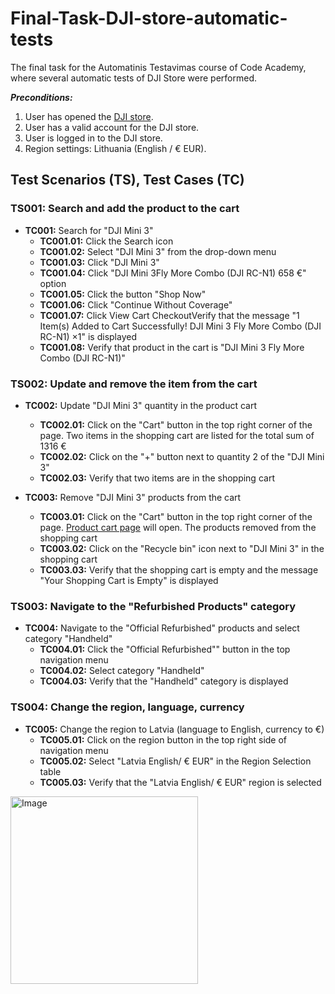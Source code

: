 # Final-Task-DJI-store-automatic-tests

The final task for the Automatinis Testavimas course of Code Academy, where several automatic tests of DJI Store were performed.

***Preconditions:***
1. User has opened the [DJI store](https://store.dji.com/lt).
2. User has a valid account for the DJI store.
3. User is logged in to the DJI store.
4. Region settings: Lithuania (English / € EUR).

## Test Scenarios (TS), Test Cases (TC)

### TS001: Search and add the product to the cart

- **TC001:** Search for "DJI Mini 3"
  - **TC001.01:** Click the Search icon
  - **TC001.02:** Select "DJI Mini 3" from the drop-down menu
  - **TC001.03:** Click "DJI Mini 3"
  - **TC001.04:** Click "DJI Mini 3Fly More Combo (DJI RC-N1) 658 €" option
  - **TC001.05:** Click the button "Shop Now"
  - **TC001.06:** Click "Continue Without Coverage"
  - **TC001.07:** Click View Cart CheckoutVerify that the message "1 Item(s) Added to Cart Successfully! DJI Mini 3 Fly More Combo (DJI RC-N1) ×1" is displayed
  - **TC001.08:** Verify that product in the cart is "DJI Mini 3 Fly More Combo (DJI RC-N1)"

### TS002: Update and remove the item from the cart

- **TC002:** Update "DJI Mini 3" quantity in the product cart
  - **TC002.01:** Click on the "Cart" button in the top right corner of the page. Two items in the shopping cart are listed for the total sum of 1316 €
  - **TC002.02:** Click on the "+" button next to quantity 2 of the "DJI Mini 3"
  - **TC002.03:** Verify that two items are in the shopping cart

- **TC003:** Remove "DJI Mini 3" products from the cart
  - **TC003.01:** Click on the "Cart" button in the top right corner of the page. [Product cart page](https://store.dji.com/lv/cart?from=store-nav) will open. The products removed from the shopping cart
  - **TC003.02:** Click on the "Recycle bin" icon next to "DJI Mini 3" in the shopping cart
  - **TC003.03:** Verify that the shopping cart is empty and the message "Your Shopping Cart is Empty" is displayed

### TS003: Navigate to the "Refurbished Products" category

- **TC004:** Navigate to the "Official Refurbished" products and select category "Handheld"
  - **TC004.01:** Click the "Official Refurbished"" button in the top navigation menu
  - **TC004.02:** Select category "Handheld"
  - **TC004.03:** Verify that the "Handheld" category is displayed

### TS004: Change the region, language, currency

- **TC005:** Change the region to Latvia (language to English, currency to €)
  - **TC005.01:** Click on the region button in the top right side of navigation menu
  - **TC005.02:** Select "Latvia English/ € EUR" in the Region Selection table
  - **TC005.03:** Verify that the "Latvia English/ € EUR" region is selected
  
<img src="https://stormsend1.djicdn.com/tpc/uploads/carousel/image/0d6a58a5c7ee8f474e5a34113c5d6d37@ultra.jpg" alt="Image" width="300" height="300" />
